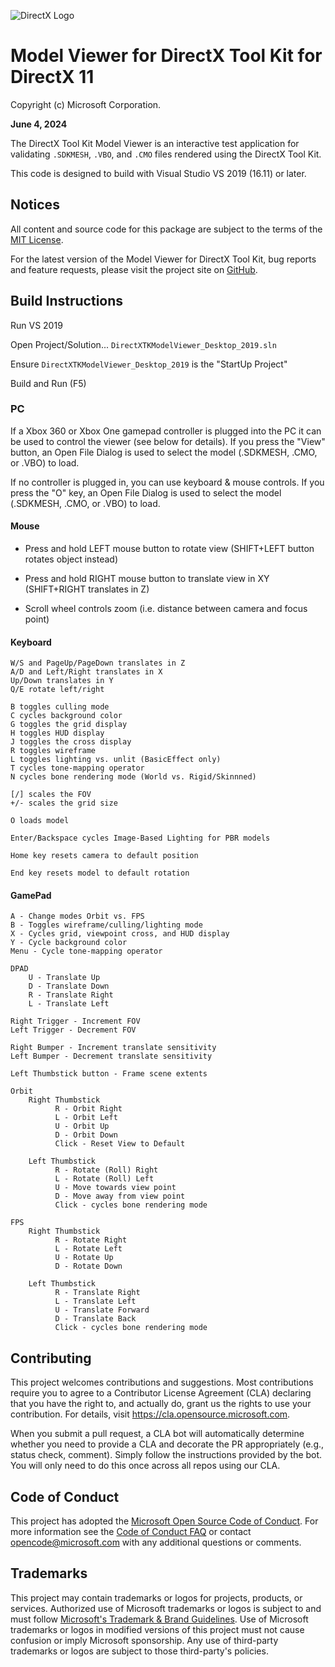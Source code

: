 ![DirectX Logo](https://raw.githubusercontent.com/wiki/Microsoft/DirectXTK/X_jpg.jpg)

# Model Viewer for DirectX Tool Kit for DirectX 11

Copyright (c) Microsoft Corporation.

**June 4, 2024**

The DirectX Tool Kit Model Viewer is an interactive test application for validating ``.SDKMESH``, ``.VBO``, and ``.CMO`` files rendered using the DirectX Tool Kit.

This code is designed to build with Visual Studio VS 2019 (16.11) or later.

## Notices

All content and source code for this package are subject to the terms of the [MIT License](https://github.com/walbourn/directxtkmodelviewer/blob/main/LICENSE).

For the latest version of the Model Viewer for DirectX Tool Kit, bug reports and feature requests,
please visit the project site on [GitHub](http://aka.ms/directxtkmodelviewer).

## Build Instructions

Run VS 2019

Open Project/Solution... ``DirectXTKModelViewer_Desktop_2019.sln``

Ensure ``DirectXTKModelViewer_Desktop_2019`` is the "StartUp Project"

Build and Run (F5)

### PC

If a Xbox 360 or Xbox One gamepad controller is plugged into the PC it can be used to control the viewer (see below for details). If you press the "View" button, an Open File
Dialog is used to select the model (.SDKMESH, .CMO, or .VBO) to load.

If no controller is plugged in, you can use keyboard & mouse controls. If you press the "O" key, an Open File Dialog is used to select the model (.SDKMESH, .CMO, or .VBO) to load.

#### Mouse

* Press and hold LEFT mouse button to rotate view (SHIFT+LEFT button rotates object instead)

* Press and hold RIGHT mouse button to translate view in XY (SHIFT+RIGHT translates in Z)

* Scroll wheel controls zoom (i.e. distance between camera and focus point)

#### Keyboard

    W/S and PageUp/PageDown translates in Z
    A/D and Left/Right translates in X
    Up/Down translates in Y
    Q/E rotate left/right

    B toggles culling mode
    C cycles background color
    G toggles the grid display
    H toggles HUD display
    J toggles the cross display
    R toggles wireframe
    L toggles lighting vs. unlit (BasicEffect only)
    T cycles tone-mapping operator
    N cycles bone rendering mode (World vs. Rigid/Skinnned)

    [/] scales the FOV
    +/- scales the grid size

    O loads model

    Enter/Backspace cycles Image-Based Lighting for PBR models

    Home key resets camera to default position

    End key resets model to default rotation

#### GamePad

    A - Change modes Orbit vs. FPS
    B - Toggles wireframe/culling/lighting mode
    X - Cycles grid, viewpoint cross, and HUD display
    Y - Cycle background color
    Menu - Cycle tone-mapping operator

    DPAD
        U - Translate Up
        D - Translate Down
        R - Translate Right
        L - Translate Left

    Right Trigger - Increment FOV
    Left Trigger - Decrement FOV

    Right Bumper - Increment translate sensitivity
    Left Bumper - Decrement translate sensitivity

    Left Thumbstick button - Frame scene extents

    Orbit
        Right Thumbstick
              R - Orbit Right
              L - Orbit Left
              U - Orbit Up
              D - Orbit Down
              Click - Reset View to Default

        Left Thumbstick
              R - Rotate (Roll) Right
              L - Rotate (Roll) Left
              U - Move towards view point
              D - Move away from view point
              Click - cycles bone rendering mode

    FPS
        Right Thumbstick
              R - Rotate Right
              L - Rotate Left
              U - Rotate Up
              D - Rotate Down

        Left Thumbstick
              R - Translate Right
              L - Translate Left
              U - Translate Forward
              D - Translate Back
              Click - cycles bone rendering mode

## Contributing

This project welcomes contributions and suggestions. Most contributions require you to agree to a Contributor License Agreement (CLA) declaring that you have the right to, and actually do, grant us the rights to use your contribution. For details, visit https://cla.opensource.microsoft.com.

When you submit a pull request, a CLA bot will automatically determine whether you need to provide a CLA and decorate the PR appropriately (e.g., status check, comment). Simply follow the instructions provided by the bot. You will only need to do this once across all repos using our CLA.

## Code of Conduct

This project has adopted the [Microsoft Open Source Code of Conduct](https://opensource.microsoft.com/codeofconduct/). For more information see the [Code of Conduct FAQ](https://opensource.microsoft.com/codeofconduct/faq/) or contact [opencode@microsoft.com](mailto:opencode@microsoft.com) with any additional questions or comments.

## Trademarks

This project may contain trademarks or logos for projects, products, or services. Authorized use of Microsoft trademarks or logos is subject to and must follow [Microsoft's Trademark & Brand Guidelines](https://www.microsoft.com/en-us/legal/intellectualproperty/trademarks/usage/general). Use of Microsoft trademarks or logos in modified versions of this project must not cause confusion or imply Microsoft sponsorship. Any use of third-party trademarks or logos are subject to those third-party's policies.

